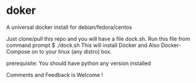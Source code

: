 # doker
A universal docker install for debian/fedora/centos

Just clone/pull this repo and you will have a file dock.sh.
Run this file from command prompt  $ ./dock.sh
This will install Docker and Also Docker-Compose on to your linux (any distro) box.

prerequisite:
You should have python any version installed

Comments and Feedback is Welcome !
